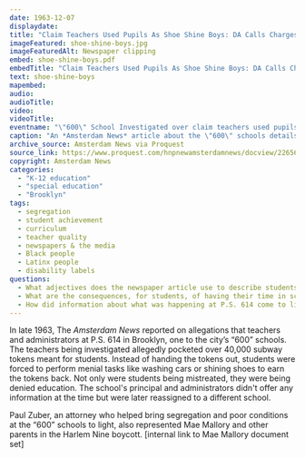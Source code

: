 ```yaml
---
date: 1963-12-07
displaydate: 
title: "Claim Teachers Used Pupils As Shoe Shine Boys: DA Calls Charges \"Serious\""
imageFeatured: shoe-shine-boys.jpg
imageFeaturedAlt: Newspaper clipping
embed: shoe-shine-boys.pdf
embedTitle: "Claim Teachers Used Pupils As Shoe Shine Boys: DA Calls Charges \"Serious\""
text: shoe-shine-boys
mapembed: 
audio: 
audioTitle: 
video: 
videoTitle: 
eventname: "\"600\" School Investigated over claim teachers used pupils as shoe shine boys"
caption: "An *Amsterdam News* article about the \"600\" schools details abusive behavior by teachers and lack of educational programming at the school."
archive_source: Amsterdam News via Proquest
source_link: https://www.proquest.com/hnpnewamsterdamnews/docview/226560780/abstract/A16D6D948D4F4F56PQ/1?accountid=35635
copyright: Amsterdam News
categories:
  - "K-12 education"
  - "special education"
  - "Brooklyn"
tags:
  - segregation
  - student achievement
  - curriculum
  - teacher quality
  - newspapers & the media
  - Black people
  - Latinx people
  - disability labels
questions:
  - What adjectives does the newspaper article use to describe students at P.S. 614? How do you think students at the school would have felt about that language? 
  - What are the consequences, for students, of having their time in school used on tasks like cleaning the school and washing cars? 
  - How did information about what was happening at P.S. 614 come to light?
---
```


In late 1963, The *Amsterdam News* reported on allegations that teachers and administrators at P.S. 614 in Brooklyn, one to the city’s “600” schools. The teachers being investigated allegedly pocketed over 40,000 subway tokens meant for students. Instead of handing the tokens out, students were forced to perform menial tasks like washing cars or shining shoes to earn the tokens back. Not only were students being mistreated, they were being denied education. The school's principal and administrators didn't offer any information at the time but were later reassigned to a different school.

Paul Zuber, an attorney who helped bring segregation and poor conditions at the “600” schools to light, also represented Mae Mallory and other parents in the Harlem Nine boycott. [internal link to Mae Mallory document set]
